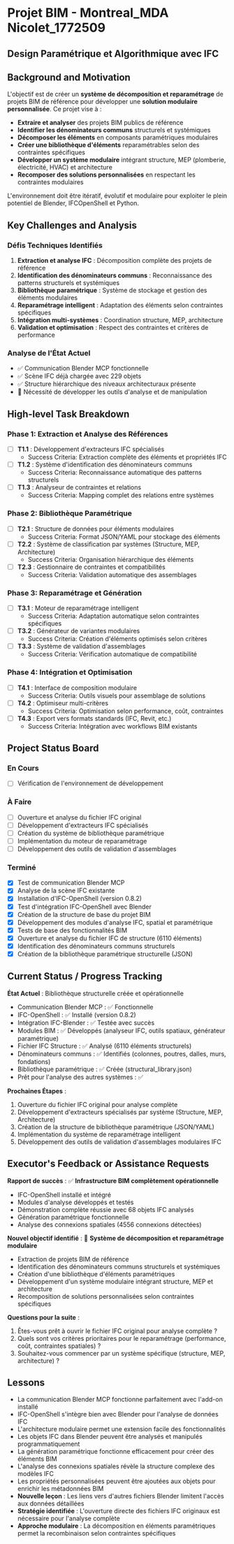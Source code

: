 # Projet BIM - Montreal_MDA Nicolet_1772509
## Design Paramétrique et Algorithmique avec IFC

## Background and Motivation

L'objectif est de créer un **système de décomposition et reparamétrage** de projets BIM de référence pour développer une **solution modulaire personnalisée**. Ce projet vise à :

- **Extraire et analyser** des projets BIM publics de référence
- **Identifier les dénominateurs communs** structurels et systémiques
- **Décomposer les éléments** en composants paramétriques modulaires
- **Créer une bibliothèque d'éléments** reparamétrables selon des contraintes spécifiques
- **Développer un système modulaire** intégrant structure, MEP (plomberie, électricité, HVAC) et architecture
- **Recomposer des solutions personnalisées** en respectant les contraintes modulaires

L'environnement doit être itératif, évolutif et modulaire pour exploiter le plein potentiel de Blender, IFCOpenShell et Python.

## Key Challenges and Analysis

### Défis Techniques Identifiés
1. **Extraction et analyse IFC** : Décomposition complète des projets de référence
2. **Identification des dénominateurs communs** : Reconnaissance des patterns structurels et systémiques
3. **Bibliothèque paramétrique** : Système de stockage et gestion des éléments modulaires
4. **Reparamétrage intelligent** : Adaptation des éléments selon contraintes spécifiques
5. **Intégration multi-systèmes** : Coordination structure, MEP, architecture
6. **Validation et optimisation** : Respect des contraintes et critères de performance

### Analyse de l'État Actuel
- ✅ Communication Blender MCP fonctionnelle
- ✅ Scène IFC déjà chargée avec 229 objets
- ✅ Structure hiérarchique des niveaux architecturaux présente
- 🔄 Nécessité de développer les outils d'analyse et de manipulation

## High-level Task Breakdown

### Phase 1: Extraction et Analyse des Références
- [ ] **T1.1** : Développement d'extracteurs IFC spécialisés
  - Success Criteria: Extraction complète des éléments et propriétés IFC
- [ ] **T1.2** : Système d'identification des dénominateurs communs
  - Success Criteria: Reconnaissance automatique des patterns structurels
- [ ] **T1.3** : Analyseur de contraintes et relations
  - Success Criteria: Mapping complet des relations entre systèmes

### Phase 2: Bibliothèque Paramétrique
- [ ] **T2.1** : Structure de données pour éléments modulaires
  - Success Criteria: Format JSON/YAML pour stockage des éléments
- [ ] **T2.2** : Système de classification par systèmes (Structure, MEP, Architecture)
  - Success Criteria: Organisation hiérarchique des éléments
- [ ] **T2.3** : Gestionnaire de contraintes et compatibilités
  - Success Criteria: Validation automatique des assemblages

### Phase 3: Reparamétrage et Génération
- [ ] **T3.1** : Moteur de reparamétrage intelligent
  - Success Criteria: Adaptation automatique selon contraintes spécifiques
- [ ] **T3.2** : Générateur de variantes modulaires
  - Success Criteria: Création d'éléments optimisés selon critères
- [ ] **T3.3** : Système de validation d'assemblages
  - Success Criteria: Vérification automatique de compatibilité

### Phase 4: Intégration et Optimisation
- [ ] **T4.1** : Interface de composition modulaire
  - Success Criteria: Outils visuels pour assemblage de solutions
- [ ] **T4.2** : Optimiseur multi-critères
  - Success Criteria: Optimisation selon performance, coût, contraintes
- [ ] **T4.3** : Export vers formats standards (IFC, Revit, etc.)
  - Success Criteria: Intégration avec workflows BIM existants

## Project Status Board

### En Cours
- [ ] Vérification de l'environnement de développement

### À Faire
- [ ] Ouverture et analyse du fichier IFC original
- [ ] Développement d'extracteurs IFC spécialisés
- [ ] Création du système de bibliothèque paramétrique
- [ ] Implémentation du moteur de reparamétrage
- [ ] Développement des outils de validation d'assemblages

### Terminé
- [x] Test de communication Blender MCP
- [x] Analyse de la scène IFC existante
- [x] Installation d'IFC-OpenShell (version 0.8.2)
- [x] Test d'intégration IFC-OpenShell avec Blender
- [x] Création de la structure de base du projet BIM
- [x] Développement des modules d'analyse IFC, spatial et paramétrique
- [x] Tests de base des fonctionnalités BIM
- [x] Ouverture et analyse du fichier IFC de structure (6110 éléments)
- [x] Identification des dénominateurs communs structurels
- [x] Création de la bibliothèque paramétrique structurelle (JSON)

## Current Status / Progress Tracking

**État Actuel** : Bibliothèque structurelle créée et opérationnelle
- Communication Blender MCP : ✅ Fonctionnelle
- IFC-OpenShell : ✅ Installé (version 0.8.2)
- Intégration IFC-Blender : ✅ Testée avec succès
- Modules BIM : ✅ Développés (analyseur IFC, outils spatiaux, générateur paramétrique)
- Fichier IFC Structure : ✅ Analysé (6110 éléments structurels)
- Dénominateurs communs : ✅ Identifiés (colonnes, poutres, dalles, murs, fondations)
- Bibliothèque paramétrique : ✅ Créée (structural_library.json)
- Prêt pour l'analyse des autres systèmes : ✅

**Prochaines Étapes** :
1. Ouverture du fichier IFC original pour analyse complète
2. Développement d'extracteurs spécialisés par système (Structure, MEP, Architecture)
3. Création de la structure de bibliothèque paramétrique (JSON/YAML)
4. Implémentation du système de reparamétrage intelligent
5. Développement des outils de validation d'assemblages modulaires IFC

## Executor's Feedback or Assistance Requests

**Rapport de succès** :
✅ **Infrastructure BIM complètement opérationnelle**
- IFC-OpenShell installé et intégré
- Modules d'analyse développés et testés
- Démonstration complète réussie avec 68 objets IFC analysés
- Génération paramétrique fonctionnelle
- Analyse des connexions spatiales (4556 connexions détectées)

**Nouvel objectif identifié** :
🎯 **Système de décomposition et reparamétrage modulaire**
- Extraction de projets BIM de référence
- Identification des dénominateurs communs structurels et systémiques
- Création d'une bibliothèque d'éléments paramétriques
- Développement d'un système modulaire intégrant structure, MEP et architecture
- Recomposition de solutions personnalisées selon contraintes spécifiques

**Questions pour la suite** :
1. Êtes-vous prêt à ouvrir le fichier IFC original pour analyse complète ?
2. Quels sont vos critères prioritaires pour le reparamétrage (performance, coût, contraintes spatiales) ?
3. Souhaitez-vous commencer par un système spécifique (structure, MEP, architecture) ?

## Lessons

- La communication Blender MCP fonctionne parfaitement avec l'add-on installé
- IFC-OpenShell s'intègre bien avec Blender pour l'analyse de données IFC
- L'architecture modulaire permet une extension facile des fonctionnalités
- Les objets IFC dans Blender peuvent être analysés et manipulés programmatiquement
- La génération paramétrique fonctionne efficacement pour créer des éléments BIM
- L'analyse des connexions spatiales révèle la structure complexe des modèles IFC
- Les propriétés personnalisées peuvent être ajoutées aux objets pour enrichir les métadonnées BIM
- **Nouvelle leçon** : Les liens vers d'autres fichiers Blender limitent l'accès aux données détaillées
- **Stratégie identifiée** : L'ouverture directe des fichiers IFC originaux est nécessaire pour l'analyse complète
- **Approche modulaire** : La décomposition en éléments paramétriques permet la recombinaison selon contraintes spécifiques 